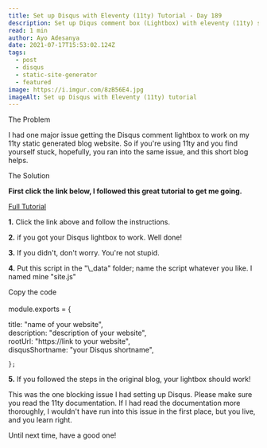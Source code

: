 ```yaml
---
title: Set up Disqus with Eleventy (11ty) Tutorial - Day 189
description: Set up Diqus comment box (Lightbox) with eleventy (11ty) static sight generator
read: 1 min
author: Ayo Adesanya
date: 2021-07-17T15:53:02.124Z
tags:
  - post
  - disqus
  - static-site-generator
  - featured
image: https://i.imgur.com/8zB56E4.jpg
imageAlt: Set up Disqus with Eleventy (11ty) tutorial
---
```


<div class="snippet__title text-gradient article-special-case bold">The Problem</div>

<p class="blog-p">I had one major issue getting the Disqus comment lightbox to work on my 11ty static generated blog website. So if you're using 11ty and you find yourself stuck, hopefully, you ran into the same issue, and this short blog helps.</p>

<div class="snippet__title text-gradient article-special-case bold">The Solution</div>

<b>First click the link below, I followed this great tutorial to get me going.</b>

<a href="https://blog.jodionne.com/how-to-use-disqus-with-eleventy-9081d9a246d8" class="btn btn--primary">Full Tutorial <span><i class="fas fa-arrow-right"></i></span></a>

  <p><b>1.</b> Click the link above and follow the instructions.</p>
  
  <p><b>2.</b> if you got your Disqus lightbox to work. Well done!</p>
  
  <p><b>3.</b> If you didn't, don't worry. You're not stupid.</p>
  
  <p><b>4.</b> Put this script in the "\_data" folder; name the script whatever you like. I named mine "site.js"</p>

  <div class="snippet__title text-gradient article-special-case bold"> Copy the code</div><br>
  
  <div class="code-block">
    module.exports = {
  
  title: "name of your website",
  <br>
  description: "description of your website",
  <br>
  rootUrl: "https://link to your website",
  <br>
  disqusShortname: "your Disqus shortname",
  
    };
  </div>
  
  <p><b>5.</b> If you followed the steps in the original blog, your lightbox should work!</p>

<P>This was the one blocking issue I had setting up Disqus. Please make sure you read the 11ty documentation. If I had read the documentation more thoroughly, I wouldn't have run into this issue in the first place, but you live, and you learn right.</P>

<div class="bold">Until next time, have a good one!</div>
